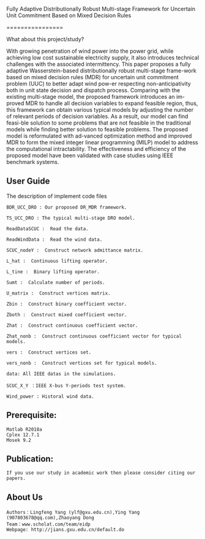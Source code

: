 ﻿Fully Adaptive Distributionally Robust Multi-stage Framework for Uncertain Unit Commitment Based on Mixed Decision Rules

================

What about this project/study?

      
With growing penetration of wind power into the power grid, while achieving low cost sustainable electricity supply, it also 
introduces technical challenges with the associated intermittency. This paper proposes a fully adaptive Wasserstein-based 
distributionally robust multi-stage frame-work based on mixed decision rules (MDR) for uncertain unit commitment problem (UUC) to 
better adapt wind pow-er respecting non-anticipativity both in unit state decision and dispatch process. Comparing with the existing 
multi-stage model, the proposed framework introduces an im-proved MDR to handle all decision variables to expand feasible region, thus,
this framework can obtain various typical models by adjusting the number of relevant periods of decision variables. As a result, our 
model can find feasi-ble solution to some problems that are not feasible in the traditional models while finding better solution to
feasible problems. The proposed model is reformulated with ad-vanced optimization method and improved MDR to form the mixed integer 
linear programming (MILP) model to address the computational intractability. The effectiveness and efficiency of the proposed model
have been validated with case studies using IEEE benchmark systems.


User Guide
-----------

The description of implement code files 

    BDR_UCC_DRO : Our proposed DR_MDR framework.  
    
    TS_UCC_DRO : The typical multi-stage DRO model.
   
    ReadDataSCUC :  Read the data.
    
    ReadWindData :  Read the wind data.
    
    SCUC_nodeY :  Construct network admittance matrix.
    
    L_hat :  Continuous lifting operator.
    
    L_tine :  Binary lifting operator.
    
    Sumt :  Calculate number of periods.
    
    U_matrix :  Construct vertices matrix.
    
    Zbin :  Construct binary coefficient vector.
    
    Zboth :  Construct mixed coefficient vector.
    
    Zhat :  Construct continuous coefficient vector.
    
    Zhat_nonb :  Construct continuous coefficient vector for typical models.
    
    vers :  Construct vertices set.
    
    vers_nonb :  Construct vertices set for typical models.
    
    data: All IEEE datas in the simulations.
    
    SCUC_X_Y ：IEEE X-bus Y-periods test system.
    
    Wind_power : Historal wind data.



Prerequisite:
-----------

    Matlab R2018a
    Cplex 12.7.1
    Mosek 9.2




Publication:
-----------
    If you use our study in academic work then please consider citing our papers.




About Us 
-----------
    Authors：Lingfeng Yang (ylf@gxu.edu.cn),Ying Yang (907803678@qq.com),Zhaoyang Dong
    Team：www.scholat.com/team/eidp
    Webpage: http://jians.gxu.edu.cn/default.do
